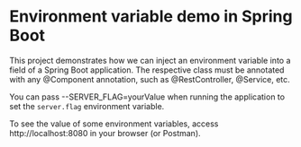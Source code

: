 # Environment variable demo in Spring Boot

This project demonstrates how we can inject an environment variable into a field of a Spring Boot application. The
respective class must be annotated with any @Component annotation, such as @RestController, @Service, etc.

You can pass --SERVER_FLAG=yourValue when running the application to set the `server.flag` environment variable.

To see the value of some environment variables, access http://localhost:8080 in your browser (or Postman). 